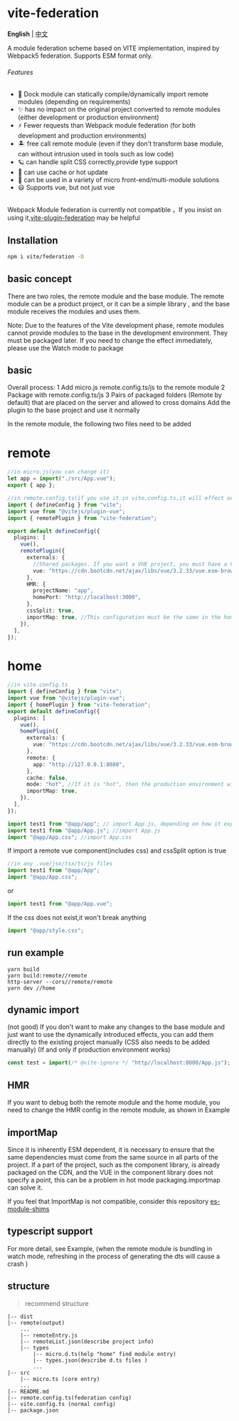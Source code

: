 # vite-federation

**English** | [中文](./README.zh-CN.md)

A module federation scheme based on VITE implementation, inspired by Webpack5 federation. Supports ESM format only.

###### Features

- 💚 Dock module can statically compile/dynamically import remote modules (depending on requirements)
- ✨ has no impact on the original project converted to remote modules (either development or production environment)
- ⚡️ Fewer requests than Webpack module federation (for both development and production environments)
- 🏝 free call remote module (even if they don't transform base module, can without intrusion used in tools such as low code)
- 🪐 can handle split CSS correctly,provide type support
- 🦾 can use cache or hot update
- 🌈 can be used in a variety of micro front-end/multi-module solutions
- 😃 Supports vue, but not just vue

<br>
Webpack Module federation is currently not compatible ，If you insist on using it,<a href="https://github.com/originjs/vite-plugin-federation">vite-plugin-federation</a> may be helpful
<br>

## Installation

```bash
npm i vite/federation -D
```

## basic concept

There are two roles, the remote module and the base module. The remote module can be a product project, or it can be a simple library , and the base module receives the modules and uses them.

Note: Due to the features of the Vite development phase, remote modules cannot provide modules to the base in the development environment. They must be packaged later. If you need to change the effect immediately, please use the Watch mode to package

## basic

Overall process: 1 Add micro.js remote.config.ts/js to the remote module
2 Package with remote.config.ts/js
3 Pairs of packaged folders (Remote by default) that are placed on the server and allowed to cross domains
Add the plugin to the base project and use it normally

In the remote module, the following two files need to be added

# remote

```ts
//in micro.js(you can change it)
let app = import("./src/App.vue");
export { app };
```

```ts
//in remote.config.ts(if you use it in vite.config.ts,it will effect origin project bundling )
import { defineConfig } from "vite";
import vue from "@vitejs/plugin-vue";
import { remotePlugin } from "vite-federation";

export default defineConfig({
  plugins: [
    vue(),
    remotePlugin({
      externals: {
        //Shared packages. If you want a VUE project, you must have a VUE in it. If you want to test only locally, you can use a UUID
        vue: "https://cdn.bootcdn.net/ajax/libs/vue/3.2.33/vue.esm-browser.js", //cdn url
      },
      HMR: {
        projectName: "app",
        homePort: "http://localhost:3000",
      },
      cssSplit: true,
      importMap: true, //This configuration must be the same in the home and remote modules
    }),
  ],
});
```

# home

```ts
//in vite.config.ts
import { defineConfig } from "vite";
import vue from "@vitejs/plugin-vue";
import { homePlugin } from "vite-federation";
export default defineConfig({
  plugins: [
    vue(),
    homePlugin({
      externals: {
        vue: "https://cdn.bootcdn.net/ajax/libs/vue/3.2.33/vue.esm-browser.js", //be the same with remoteModule
      },
      remote: {
        app: "http://127.0.0.1:8080",
      },
      cache: false,
      mode: "hot", //If it is "hot", then the production environment will pack the same effect as the module federation, otherwise("cold") it will be the same as a normal project
      importMap: true,
    }),
  ],
});
```

```ts
import test1 from "@app/app"; // import App.js, depending on how it export in micro.js
import test1 from "@app/App.js"; //import App.js
import "@app/App.css"; //import App.css
```

If import a remote vue component(includes css) and cssSplit option is true

```ts
//in any .vue/jsx/tsx/ts/js files
import test1 from "@app/App";
import "@app/App.css";
```

or

```ts
import test1 from "@app/App.vue";
```

If the css does not exist,it won't break anything

```ts
import "@app/style.css";
```

## run example

```shell
yarn build
yarn build:remote//remote
http-server --cors//remote/remote
yarn dev //home

```

## dynamic import

(not good)
If you don't want to make any changes to the base module and just want to use the dynamically introduced effects, you can add them directly to the existing project manually (CSS also needs to be added manually)
(If and only if production environment works)

```ts
const test = import(/* @vite-ignore */ "http//localhost:8000/App.js");
```

## HMR

If you want to debug both the remote module and the home module, you need to change the HMR config in the remote module, as shown in Example

## importMap

Since it is inherently ESM dependent, it is necessary to ensure that the same dependencies must come from the same source in all parts of the project. If a part of the project, such as the component library, is already packaged on the CDN, and the VUE in the component library does not specify a point, this can be a problem in hot mode packaging.importmap can solve it.

If you feel that ImportMap is not compatible, consider this repository <a href="https://github.com/guybedford/es-module-shims">es-module-shims</a>

## typescript support

For more detail, see Example,
(when the remote module is bundling in watch mode, refreshing in the process of generating the dts will cause a crash
)

## structure

> recommend structure

    |-- dist
    |-- remote(output)
        ...
        |-- remoteEntry.js
        |-- remoteList.json(describe project info)
        |-- types
            |-- micro.d.ts(help "home" find module entry)
            |-- types.json(describe d.ts files )
            ...
    |-- src
        |-- micro.ts (core entry)
        ...
    |-- README.md
    |-- remote.config.ts(federation config)
    |-- vite.config.ts (normal config)
    |-- package.json
